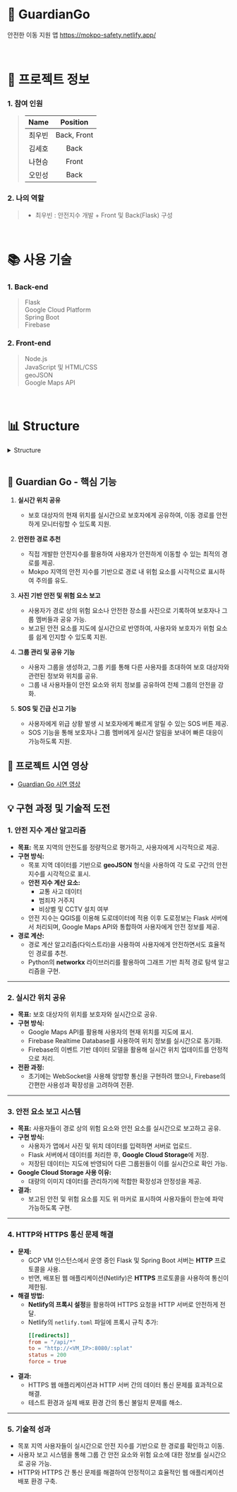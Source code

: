 # 🛫 GuardianGo

안전한 이동 지원 앱
https://mokpo-safety.netlify.app/

<br />

# 📃 프로젝트 정보

### 1. 참여 인원

> |                    Name                    |  Position   |
> | :----------------------------------------: | :---------: |
> | 최우빈 | Back, Front |
> |   김세호   |    Back     |
> |     나현승     |    Front     |
> |    오민성     |    Back     |

### 2. 나의 역할

> - 최우빈 : 안전지수 개발 + Front 및 Back(Flask) 구성

<br />

# 📚 사용 기술

### 1. Back-end

  > Flask  
  > Google Cloud Platform  
  > Spring Boot  
  > Firebase  

### 2. Front-end

  > Node.js  
  > JavaScript 및 HTML/CSS  
  > geoJSON  
  > Google Maps API  

<br />


# 📊 Structure

<details>
<summary>Structure</summary>
<div markdown="1" style="padding-left: 15px;">
<img src="https://github.com/user-attachments/assets/fec94a8e-33a9-416a-8b8e-c660f196722f" />
</div>
</details>

<br />

## 🚀 Guardian Go - 핵심 기능

1. **실시간 위치 공유**
   - 보호 대상자의 현재 위치를 실시간으로 보호자에게 공유하여, 이동 경로를 안전하게 모니터링할 수 있도록 지원.

2. **안전한 경로 추천**
   - 직접 개발한 안전지수를 활용하여 사용자가 안전하게 이동할 수 있는 최적의 경로를 제공.
   - Mokpo 지역의 안전 지수를 기반으로 경로 내 위험 요소를 시각적으로 표시하여 주의를 유도.

3. **사진 기반 안전 및 위험 요소 보고**
   - 사용자가 경로 상의 위험 요소나 안전한 장소를 사진으로 기록하여 보호자나 그룹 멤버들과 공유 가능.
   - 보고된 안전 요소를 지도에 실시간으로 반영하여, 사용자와 보호자가 위험 요소를 쉽게 인지할 수 있도록 지원.

4. **그룹 관리 및 공유 기능**
   - 사용자 그룹을 생성하고, 그룹 키를 통해 다른 사용자를 초대하여 보호 대상자와 관련된 정보와 위치를 공유.
   - 그룹 내 사용자들이 안전 요소와 위치 정보를 공유하여 전체 그룹의 안전을 강화.

5. **SOS 및 긴급 신고 기능**
   - 사용자에게 위급 상황 발생 시 보호자에게 빠르게 알릴 수 있는 SOS 버튼 제공.
   - SOS 기능을 통해 보호자나 그룹 멤버에게 실시간 알림을 보내어 빠른 대응이 가능하도록 지원.

## 🎥 프로젝트 시연 영상
- [Guardian Go 시연 영상](https://youtu.be/bBtc1MH-mBA)

## 💡 구현 과정 및 기술적 도전

### 1. **안전 지수 계산 알고리즘**
- **목표:** 목포 지역의 안전도를 정량적으로 평가하고, 사용자에게 시각적으로 제공.
- **구현 방식:**
  - 목포 지역 데이터를 기반으로 **geoJSON** 형식을 사용하여 각 도로 구간의 안전 지수를 시각적으로 표시.
  - **안전 지수 계산 요소:**
    - 교통 사고 데이터
    - 범죄자 거주지
    - 비상벨 및 CCTV 설치 여부
  - 안전 지수는 QGIS를 이용해 도로데이터에 적용 이후 도로정보는 Flask 서버에서 처리되며, Google Maps API와 통합하여 사용자에게 안전 정보를 제공.
- **경로 계산:**
  - 경로 계산 알고리즘(다익스트라)을 사용하여 사용자에게 안전하면서도 효율적인 경로를 추천.
  - Python의 **networkx** 라이브러리를 활용하여 그래프 기반 최적 경로 탐색 알고리즘을 구현.

---

### 2. **실시간 위치 공유**
- **목표:** 보호 대상자의 위치를 보호자와 실시간으로 공유.
- **구현 방식:**
  - Google Maps API를 활용해 사용자의 현재 위치를 지도에 표시.
  - Firebase Realtime Database를 사용하여 위치 정보를 실시간으로 동기화.
  - Firebase의 이벤트 기반 데이터 모델을 활용해 실시간 위치 업데이트를 안정적으로 처리.
- **전환 과정:**
  - 초기에는 WebSocket을 사용해 양방향 통신을 구현하려 했으나, Firebase의 간편한 사용성과 확장성을 고려하여 전환.

---

### 3. **안전 요소 보고 시스템**
- **목표:** 사용자들이 경로 상의 위험 요소와 안전 요소를 실시간으로 보고하고 공유.
- **구현 방식:**
  - 사용자가 앱에서 사진 및 위치 데이터를 입력하면 서버로 업로드.
  - Flask 서버에서 데이터를 처리한 후, **Google Cloud Storage**에 저장.
  - 저장된 데이터는 지도에 반영되어 다른 그룹원들이 이를 실시간으로 확인 가능.
- **Google Cloud Storage 사용 이유:**
  - 대량의 이미지 데이터를 관리하기에 적합한 확장성과 안정성을 제공.
- **결과:**
  - 보고된 안전 및 위험 요소를 지도 위 마커로 표시하여 사용자들이 한눈에 파악 가능하도록 구현.

---

### 4. **HTTP와 HTTPS 통신 문제 해결**
- **문제:** 
  - GCP VM 인스턴스에서 운영 중인 Flask 및 Spring Boot 서버는 **HTTP** 프로토콜을 사용.
  - 반면, 배포된 웹 애플리케이션(Netlify)은 **HTTPS** 프로토콜을 사용하여 통신이 제한됨.
- **해결 방법:**
  - **Netlify의 프록시 설정**을 활용하여 HTTPS 요청을 HTTP 서버로 안전하게 전달.
  - Netlify의 `netlify.toml` 파일에 프록시 규칙 추가:
    ```toml
    [[redirects]]
    from = "/api/*"
    to = "http://<VM_IP>:8080/:splat"
    status = 200
    force = true
    ```
- **결과:** 
  - HTTPS 웹 애플리케이션과 HTTP 서버 간의 데이터 통신 문제를 효과적으로 해결.
  - 테스트 환경과 실제 배포 환경 간의 통신 불일치 문제를 해소.

---

### 5. **기술적 성과**
- 목포 지역 사용자들이 실시간으로 안전 지수를 기반으로 한 경로를 확인하고 이동.
- 사용자 보고 시스템을 통해 그룹 간 안전 요소와 위험 요소에 대한 정보를 실시간으로 공유 가능.
- HTTP와 HTTPS 간 통신 문제를 해결하여 안정적이고 효율적인 웹 애플리케이션 배포 환경 구축.
